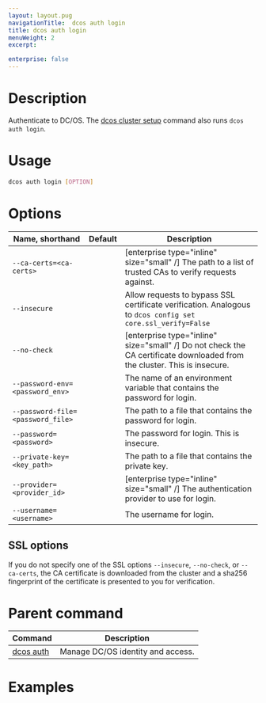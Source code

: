 ```yaml
---
layout: layout.pug
navigationTitle:  dcos auth login
title: dcos auth login
menuWeight: 2
excerpt:

enterprise: false
---
```


<!-- This source repo for this topic is https://github.com/dcos/dcos-docs -->


# Description
Authenticate to DC/OS. The [dcos cluster setup](/1.11/cli/command-reference/dcos-cluster/dcos-cluster-setup) command also runs `dcos auth login`.

# Usage

```bash
dcos auth login [OPTION]
```

# Options

| Name, shorthand | Default | Description |
|---------|-------------|-------------|
|  `--ca-certs=<ca-certs>` |             | [enterprise type="inline" size="small" /] The path to a list of trusted CAs to verify requests against.  |
|  `--insecure` |                        | Allow requests to bypass SSL certificate verification. Analogous to `dcos config set core.ssl_verify=False`|
|  `--no-check` |                        | [enterprise type="inline" size="small" /] Do not check the CA certificate downloaded from the cluster. This is insecure. |
|  `--password-env=<password_env>` |     | The name of an environment variable that contains the password for login. |
|  `--password-file=<password_file>`  |  | The path to a file that contains the password for login. |
|  `--password=<password>`  |            | The password for login. This is insecure.  |
|  `--private-key=<key_path>`  |         | The path to a file that contains the private key.  |
|  `--provider=<provider_id>`  |         | [enterprise type="inline" size="small" /] The authentication provider to use for login.  |
|  `--username=<username>`  |            | The username for login. |

## SSL options

If you do not specify one of the SSL options `--insecure`, `--no-check`, or `--ca-certs`, the CA certificate is downloaded from the cluster and a sha256 fingerprint of the certificate is presented to you for verification.

# Parent command

| Command | Description |
|---------|-------------|
| [dcos auth](/1.11/cli/command-reference/dcos-auth/) |  Manage DC/OS identity and access. |

# Examples
